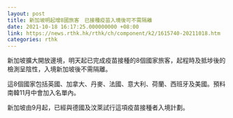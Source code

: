 ```yaml
---
layout: post
title: 新加坡明起增8國旅客　已接種疫苗入境後可不需隔離
date: 2021-10-18 16:17:25.000000000 +08:00
link: https://news.rthk.hk/rthk/ch/component/k2/1615740-20211018.htm
categories: rthk
---
```


新加坡擴大開放邊境，明天起已完成疫苗接種的8個國家旅客，起程時及抵埗後的檢測呈陰性，入境新加坡後不需隔離。

這8個國家包括英國、加拿大、丹麥、法國、意大利、荷蘭、西班牙及美國。預料南韓11月中會加入名單內。

新加坡由9月起，已經與德國及汶萊試行這項疫苗接種者入境計劃。

